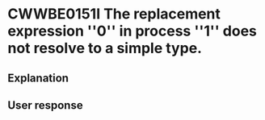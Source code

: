 # CWWBE0151I The replacement expression ''0'' in process ''1'' does not resolve to a simple type.

## Explanation

## User response
